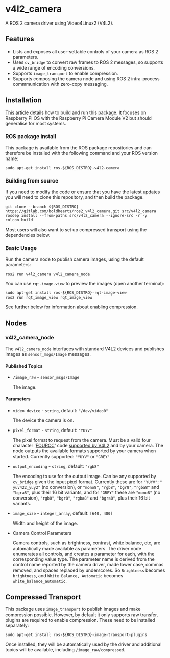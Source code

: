 # v4l2_camera

A ROS 2 camera driver using Video4Linux2 (V4L2).

## Features

* Lists and exposes all user-settable controls of your camera as ROS 2
  parameters.
* Uses `cv_bridge` to convert raw frames to ROS 2 messages, so
  supports a wide range of encoding conversions.
* Supports `image_transport` to enable compression.
* Supports composing the camera node and using ROS 2 intra-process
  commmunication with zero-copy messaging.

## Installation
[This article](https://medium.com/swlh/raspberry-pi-ros-2-camera-eef8f8b94304)
details how to build and run this package. It focuses on Raspberry Pi
OS with the Raspberry Pi Camera Module V2 but should generalise for
most systems.

### ROS package install
This package is available from the ROS package repositories and can
therefore be installed with the following command and your ROS version
name:

```shell
sudo apt-get install ros-${ROS_DISTRO}-v4l2-camera
```

### Building from source
If you need to modify the code or ensure that you have the latest
updates you will need to clone this repository, and then build the
package.

```shell
git clone --branch ${ROS_DISTRO} https://gitlab.com/boldhearts/ros2_v4l2_camera.git src/v4l2_camera
rosdep install --from-paths src/v4l2_camera --ignore-src -r -y
colcon build
```

Most users will also want to set up compressed transport using the
dependencies below.

### Basic Usage
Run the camera node to publish camera images, using the default
parameters:

```shell
ros2 run v4l2_camera v4l2_camera_node
```

You can use `rqt-image-view` to preview the images (open another terminal):

```shell
sudo apt-get install ros-${ROS_DISTRO}-rqt-image-view
ros2 run rqt_image_view rqt_image_view
```

See further below for information about enabling compression.

## Nodes

### v4l2_camera_node

The `v4l2_camera_node` interfaces with standard V4L2 devices and
publishes images as `sensor_msgs/Image` messages.

#### Published Topics

* `/image_raw` - `sensor_msgs/Image`

    The image.

#### Parameters

* `video_device` - `string`, default: `"/dev/video0"`

    The device the camera is on.

* `pixel_format` - `string`, default: `"YUYV"`

    The pixel format to request from the camera. Must be a valid four
    character '[FOURCC](http://fourcc.org/)' code [supported by
    V4L2](https://linuxtv.org/downloads/v4l-dvb-apis/uapi/v4l/videodev.html)
    and by your camera. The node outputs the available formats
    supported by your camera when started.
    Currently supported: `"YUYV"` or `"GREY"`

* `output_encoding` - `string`, default: `"rgb8"`

    The encoding to use for the output image. Can be any supported by
    `cv_bridge` given the input pixel format. Currently these are for
    `"YUYV"`: `" yuv422_yuy2"` (no conversion), or `"mono8"`, `"rgb8"`,
    `"bgr8"`, `"rgba8"` and `"bgra8"`, plus their 16 bit variants, and for
    `"GREY"` these are `"mono8"` (no conversion), `"rgb8"`,
    `"bgr8"`, `"rgba8"` and `"bgra8"`, plus their 16 bit variants.

* `image_size` - `integer_array`, default: `[640, 480]`

    Width and height of the image.

* Camera Control Parameters

    Camera controls, such as brightness, contrast, white balance, etc,
    are automatically made available as parameters. The driver node
    enumerates all controls, and creates a parameter for each, with
    the corresponding value type. The parameter name is derived from
    the control name reported by the camera driver, made lower case,
    commas removed, and spaces replaced by underscores. So
    `Brightness` becomes `brightness`, and `White Balance, Automatic`
    becomes `white_balance_automatic`.

## Compressed Transport

This package uses `image_transport` to publish images and make
compression possible. However, by default it only supports raw
transfer, plugins are required to enable compression. These need to be
installed separately:

```shell
sudo apt-get install ros-${ROS_DISTRO}-image-transport-plugins
```

Once installed, they will be automatically used by the driver and
additional topics will be available, including
`/image_raw/compressed`.
